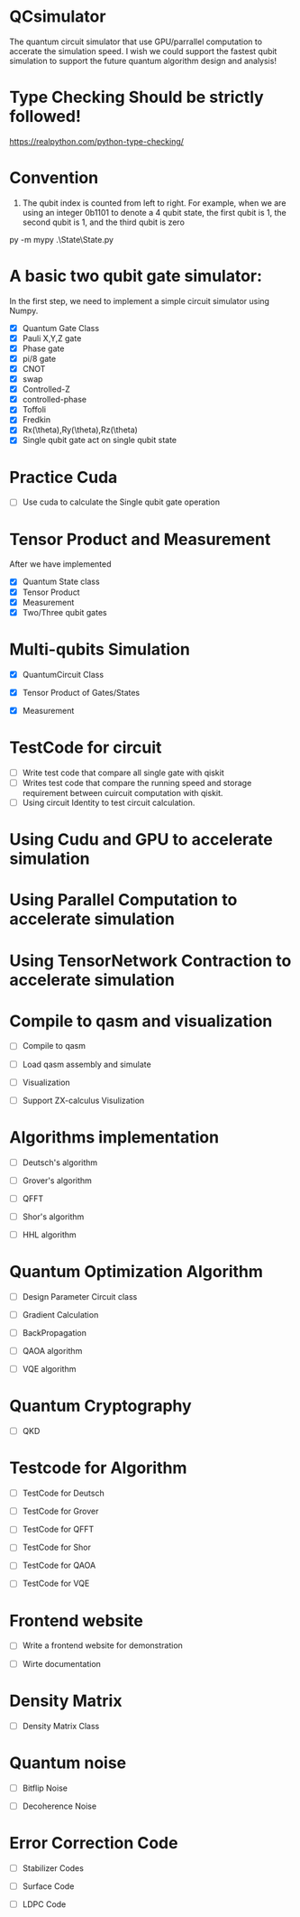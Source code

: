 # QCsimulator

The quantum circuit simulator that use GPU/parrallel computation to accerate the simulation speed.
I wish we could support the fastest qubit simulation to support the future quantum algorithm design and analysis!





# Type Checking Should be strictly followed! 

https://realpython.com/python-type-checking/


# Convention

1. The qubit index is counted from left to right.
   For example, when we are using an integer 0b1101 to denote a 4 qubit state, the first qubit is 1, the second qubit is 1, and the third qubit is zero




py -m mypy .\State\State.py

# A basic two qubit gate simulator:

In the first step, we need to implement a simple circuit simulator using Numpy.


- [x] Quantum Gate Class
- [x] Pauli X,Y,Z gate
- [x] Phase gate
- [x] pi/8 gate
- [x] CNOT
- [x] swap
- [x] Controlled-Z
- [x] controlled-phase
- [x] Toffoli
- [x] Fredkin
- [x] Rx(\theta),Ry(\theta),Rz(\theta)
- [x] Single qubit gate act on single qubit state

# Practice Cuda

- [ ] Use cuda to calculate the Single qubit gate operation


# Tensor Product and Measurement
After we have implemented 


- [x] Quantum State class
- [x] Tensor Product
- [x] Measurement
- [x] Two/Three qubit gates

# Multi-qubits Simulation

- [x] QuantumCircuit Class
- [x] Tensor Product of Gates/States
- [x] Measurement


# TestCode for circuit

- [ ] Write test code that compare all single gate with qiskit
- [ ] Writes test code that compare the running speed and storage requirement between cuircuit computation with qiskit.
- [ ] Using circuit Identity to test circuit calculation.

# Using Cudu and GPU to accelerate simulation



# Using Parallel Computation to accelerate simulation




# Using TensorNetwork Contraction to accelerate simulation




# Compile to qasm and visualization

- [ ] Compile to qasm
- [ ] Load qasm assembly and simulate
- [ ] Visualization
- [ ] Support ZX-calculus Visulization


# Algorithms implementation

- [ ] Deutsch's algorithm
- [ ] Grover's algorithm
- [ ] QFFT
- [ ] Shor's algorithm
- [ ] HHL algorithm


# Quantum Optimization Algorithm

- [ ] Design Parameter Circuit class
- [ ] Gradient Calculation
- [ ] BackPropagation
- [ ] QAOA algorithm
- [ ] VQE algorithm



# Quantum Cryptography

- [ ] QKD



# Testcode for Algorithm
- [ ] TestCode for Deutsch
- [ ] TestCode for Grover
- [ ] TestCode for QFFT
- [ ] TestCode for Shor
- [ ] TestCode for QAOA
- [ ] TestCode for VQE




# Frontend website
- [ ] Write a frontend website for demonstration
- [ ] Wirte documentation


# Density Matrix

- [ ] Density Matrix Class



# Quantum noise

- [ ] Bitflip Noise
- [ ] Decoherence Noise



# Error Correction Code


- [ ] Stabilizer Codes
- [ ] Surface Code
- [ ] LDPC Code






